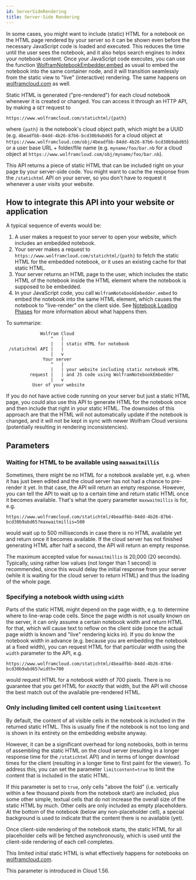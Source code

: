 ```yaml
---
id: ServerSideRendering
title: Server-Side Rendering
---
```


In some cases, you might want to include (static) HTML for a notebook on the HTML page rendered by your server so it can be shown even before the necessary JavaScript code is loaded and executed. This reduces the time until the user sees the notebook, and it also helps search engines to index your notebook content. Once your JavaScript code executes, you can use the function [WolframNotebookEmbedder.embed](./LibraryInterface.md) as usual to embed the notebook into the same container node, and it will transition seamlessly from the static view to "live" (interactive) rendering. The same happens on [wolframcloud.com](https://www.wolframcloud.com) as well.

Static HTML is generated ("pre-rendered") for each cloud notebook whenever it is created or changed. You can access it through an HTTP API, by making a `GET` request to

    https://www.wolframcloud.com/statichtml/{path}
    
where `{path}` is the notebook's cloud object path, which might be a UUID (e.g. `4beadfbb-84dd-4b26-87b6-bcd30b9abd65` for a cloud object at `https://www.wolframcloud.com/obj/4beadfbb-84dd-4b26-87b6-bcd30b9abd65`) or a user base URL + folder/file name (e.g. `myname/foo/bar.nb` for a cloud object at `https://www.wolframcloud.com/obj/myname/foo/bar.nb`).

This API returns a piece of static HTML that can be included right on your page by your server-side code. You might want to cache the response from the `/statichtml` API on your server, so you don't have to request it whenever a user visits your website.

## How to integrate this API into your website or application

A typical sequence of events would be:

1. A user makes a request to your server to open your website, which includes an embedded notebook.
2. Your server makes a request to `https://www.wolframcloud.com/statichtml/{path}` to fetch the static HTML for the embedded notebook, or it uses an existing cache for that static HTML.
3. Your server returns an HTML page to the user, which includes the static HTML of the notebook inside the HTML element where the notebook is supposed to be embedded.
4. In your JavaScript code, you call `WolframNotebookEmbedder.embed` to embed the notebook into the same HTML element, which causes the notebook to "live-render" on the client side. See [Notebook Loading Phases](./NotebookLoadingPhases.md) for more information about what happens then.

To summarize:

                 Wolfram Cloud
                     ^   |
                     |   | static HTML for notebook
     /statichtml API |   |
                     |   v
                  Your server
                     ^   |
                     |   | your website including static notebook HTML
             request |   | and JS code using WolframNotebookEmbedder
                     |   v
              User of your website
      

If you do not have active code running on your server but just a static HTML page, you could also use this API to generate HTML for the notebook once and then include that right in your static HTML. The downsides of this approach are that the HTML will not automatically update if the notebook is changed, and it will not be kept in sync with newer Wolfram Cloud versions (potentially resulting in rendering inconsistencies).

## Parameters

### Waiting for HTML to be available using `maxwaitmillis`

Sometimes, there might be no HTML for a notebook available yet, e.g. when it has just been edited and the cloud server has not had a chance to pre-render it yet. In that case, the API will return an empty response. However, you can tell the API to wait up to a certain time and return static HTML once it becomes available. That's what the query parameter `maxwaitmillis` is for, e.g.

    https://www.wolframcloud.com/statichtml/4beadfbb-84dd-4b26-87b6-bcd30b9abd65?maxwaitmillis=500
    
would wait up to 500 milliseconds in case there is no HTML available yet and return once it becomes available. If the cloud server has not finished generating HTML after half a second, the API will return an empty response.

The maximum accepted value for `maxwaitmillis` is 20,000 (20 seconds). Typically, using rather low values (not longer than 1 second) is recommended, since this would delay the initial response from your server (while it is waiting for the cloud server to return HTML) and thus the loading of the whole page.

### Specifying a notebook width using `width`

Parts of the static HTML might depend on the page width, e.g. to determine where to line-wrap code cells. Since the page width is not usually known on the server, it can only assume a certain notebook width and return HTML for that, which will cause text to reflow on the client side (once the actual page width is known and "live" rendering kicks in). If you do know the notebook width in advance (e.g. because you are embedding the notebook at a fixed width), you can request HTML for that particular width using the `width` parameter to the API, e.g. 

    https://www.wolframcloud.com/statichtml/4beadfbb-84dd-4b26-87b6-bcd30b9abd65?width=700
    
would request HTML for a notebook width of 700 pixels. There is no guarantee that you get HTML for *exactly* that width, but the API will choose the best match out of the available pre-rendered HTML.

### Only including limited cell content using `limitcontent`

By default, the content of all visible cells in the notebook is included in the returned static HTML. This is usually fine if the notebook is not too long and is shown in its entirety on the embedding website anyway.

However, it can be a significant overhead for long notebooks, both in terms of assembling the static HTML on the cloud server (resulting in a longer response time for the `/statichtml` API) and in terms of longer download times for the client (resulting in a longer time to first paint for the viewer). To address this, you can set the parameter `limitcontent=true` to limit the content that is included in the static HTML.

If this parameter is set to `true`, only cells "above the fold" (i.e. vertically within a few thousand pixels from the notebook start) are included, plus some other simple, textual cells that do not increase the overall size of the static HTML by much. Other cells are only included as empty placeholders. At the bottom of the notebook (below any non-placeholder cell), a special background is used to indicate that the content there is no available (yet).

Once client-side rendering of the notebook starts, the static HTML for all placeholder cells will be fetched asynchronously, which is used until the client-side rendering of each cell completes.

This limited initial static HTML is what effectively happens for notebooks on [wolframcloud.com](https://www.wolframcloud.com).

This parameter is introduced in Cloud 1.56.
